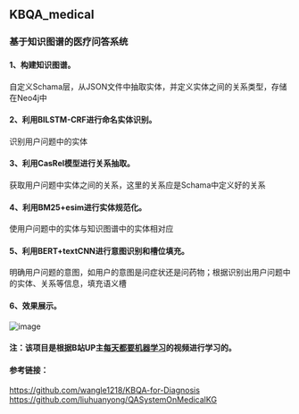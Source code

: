## KBQA_medical
### 基于知识图谱的医疗问答系统
#### 1、构建知识图谱。
自定义Schama层，从JSON文件中抽取实体，并定义实体之间的关系类型，存储在Neo4j中
#### 2、利用BILSTM-CRF进行命名实体识别。
识别用户问题中的实体
#### 3、利用CasRel模型进行关系抽取。
获取用户问题中实体之间的关系，这里的关系应是Schama中定义好的关系
#### 4、利用BM25+esim进行实体规范化。
使用户问题中的实体与知识图谱中的实体相对应
#### 5、利用BERT+textCNN进行意图识别和槽位填充。
明确用户问题的意图，如用户的意图是问症状还是问药物；根据识别出用户问题中的实体、关系等信息，填充语义槽
#### 6、效果展示。
![image](https://user-images.githubusercontent.com/74800719/235571039-e6ead034-7e0a-4040-841c-5d7c36cbeafb.png)


#### 注：该项目是根据B站UP主[每天都要机器学习](https://space.bilibili.com/106467161)的视频进行学习的。
#### 参考链接：
https://github.com/wangle1218/KBQA-for-Diagnosis
<br/>
https://github.com/liuhuanyong/QASystemOnMedicalKG
